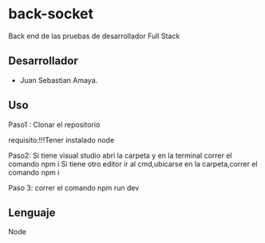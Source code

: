 # back-socket

Back end de las pruebas de desarrollador Full Stack

## Desarrollador

- Juan Sebastian Amaya.

## Uso

Paso1 :
Clonar el repositorio

requisito:!!!Tener instalado node

Paso2: 
Si tiene visual studio abri la carpeta y en la terminal correr el comando npm i
Si tiene otro editor ir al cmd,ubicarse en la carpeta,correr el comando npm i

Paso 3:
correr el comando npm run dev

## Lenguaje

Node